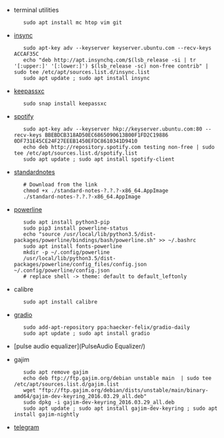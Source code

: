 - terminal utilities

         sudo apt install mc htop vim git

- [insync](https://www.insynchq.com/downloads#repositories)

         sudo apt-key adv --keyserver keyserver.ubuntu.com --recv-keys ACCAF35C
         echo "deb http://apt.insynchq.com/$(lsb_release -si | tr '[:upper:]' '[:lower:]') $(lsb_release -sc) non-free contrib" | sudo tee /etc/apt/sources.list.d/insync.list
         sudo apt update ; sudo apt install insync

- [keepassxc](https://keepassxc.org/download#linux)

         sudo snap install keepassxc
  
- [spotify](https://www.spotify.com/cz/download/linux/)

         sudo apt-key adv --keyserver hkp://keyserver.ubuntu.com:80 --recv-keys BBEBDCB318AD50EC6865090613B00F1FD2C19886 0DF731E45CE24F27EEEB1450EFDC8610341D9410
         echo deb http://repository.spotify.com testing non-free | sudo tee /etc/apt/sources.list.d/spotify.list
         sudo apt update ; sudo apt install spotify-client

- [standardnotes](https://standardnotes.org/getting-started?downloaded=linux)

         # Download from the link 
         chmod +x ./standard-notes-?.?.?-x86_64.AppImage
         ./standard-notes-?.?.?-x86_64.AppImage

- [powerline](https://powerline.readthedocs.io/en/latest/installation.html)

         sudo apt install python3-pip
         sudo pip3 install powerline-status
         echo "source /usr/local/lib/python3.5/dist-packages/powerline/bindings/bash/powerline.sh" >> ~/.bashrc
         sudo apt install fonts-powerline
         mkdir -p ~/.config/powerline
         /usr/local/lib/python3.5/dist-packages/powerline/config_files/config.json ~/.config/powerline/config.json
         # replace shell -> theme: default to default_leftonly

- calibre

         sudo apt install calibre

- [gradio](https://github.com/haecker-felix/gradio/wiki/Install-Gradio)

         sudo add-apt-repository ppa:haecker-felix/gradio-daily
         sudo apt update ; sudo apt install gradio
         
- [pulse audio equalizer](PulseAudio Equalizer/)
- gajim

         sudo apt remove gajim
         echo deb ftp://ftp.gajim.org/debian unstable main  | sudo tee /etc/apt/sources.list.d/gajim.list
         wget "ftp://ftp.gajim.org/debian/dists/unstable/main/binary-amd64/gajim-dev-keyring_2016.03.29_all.deb"
         sudo dpkg -i gajim-dev-keyring_2016.03.29_all.deb
         sudo apt update ; sudo apt install gajim-dev-keyring ; sudo apt install gajim-nightly

- [telegram](https://telegram.org/dl/desktop/linux)
